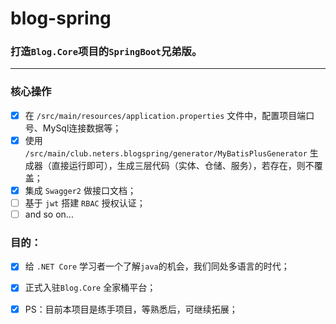 # blog-spring
 
### 打造`Blog.Core`项目的`SpringBoot`兄弟版。  
-------

### 核心操作

- [x] 在 `/src/main/resources/application.properties` 文件中，配置项目端口号、MySql连接数据等；
- [x] 使用 `/src/main/club.neters.blogspring/generator/MyBatisPlusGenerator` 生成器（直接运行即可），生成三层代码（实体、仓储、服务），若存在，则不覆盖；
- [x] 集成 `Swagger2` 做接口文档；
- [ ] 基于 `jwt` 搭建 `RBAC` 授权认证；
- [ ] and so on...
  
### 目的：   

- [x] 给 `.NET Core` 学习者一个了解`java`的机会，我们同处多语言的时代；
- [x] 正式入驻`Blog.Core` 全家桶平台；
- [x] PS：目前本项目是练手项目，等熟悉后，可继续拓展；


